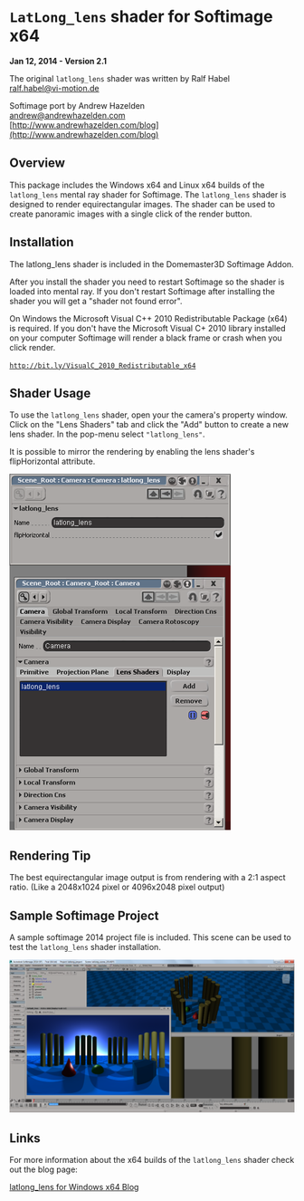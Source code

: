 # `LatLong_lens` shader for Softimage x64 #
**Jan 12, 2014 - Version 2.1**

The original `latlong_lens` shader was written by Ralf Habel  
[ralf.habel@vi-motion.de](mailto:ralf.habel@vi-motion.de)

Softimage port by Andrew Hazelden  
[andrew@andrewhazelden.com](mailto:andrew@andrewhazelden.com)  
[http://www.andrewhazelden.com/blog](http://www.andrewhazelden.com/blog)  

## Overview ##
This package includes the Windows x64 and Linux x64 builds of the `latlong_lens` mental ray shader for Softimage. The `latlong_lens` shader is designed to render equirectangular images. The shader can be used to create panoramic images with a single click of the render button.



## Installation ##
The latlong_lens shader is included in the Domemaster3D Softimage Addon.

After you install the shader you need to restart Softimage so the shader is loaded into mental ray. If you don't restart Softimage after installing the shader you will get a "shader not found error".

On Windows the Microsoft Visual C++ 2010 Redistributable Package (x64) is required. If you don't have the Microsoft Visual C+ 2010 library installed on your computer Softimage will render a black frame or crash when you click render.

[`http://bit.ly/VisualC_2010_Redistributable_x64`](http://bit.ly/VisualC_2010_Redistributable_x64)

## Shader Usage ##
To use the `latlong_lens` shader, open your the camera's property window. Click on the "Lens Shaders" tab and click the "Add" button to create a new lens shader. In the pop-menu select `"latlong_lens"`. 

It is possible to mirror the rendering by enabling the lens shader's flipHorizontal attribute.

![Adding a lens shader](screenshots/latlong_lens_camera_setup.png)

## Rendering Tip ##
The best equirectangular image output is from rendering with a 2:1 aspect ratio. (Like a 2048x1024 pixel or 4096x2048 pixel output)

## Sample Softimage Project ##

A sample softimage 2014 project file is included. This scene can be used to test the `latlong_lens` shader installation.

![Adding a lens shader](screenshots/Softimage_2014SP1_latlong_project_rendering.png)

## Links ##
For more information about the x64 builds of the `latlong_lens` shader check out the blog page:  

[latlong_lens for Windows x64 Blog](http://www.andrewhazelden.com/blog/2011/01/latlong_lens-and-cubemap_lens-mental-ray-shaders-compiled-for-maya-2011-x64-on-windows/ "latlong_lens for Windows X64")
